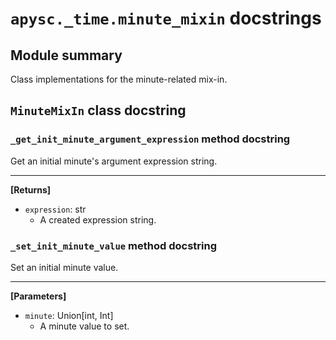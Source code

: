 # `apysc._time.minute_mixin` docstrings

## Module summary

Class implementations for the minute-related mix-in.

## `MinuteMixIn` class docstring

### `_get_init_minute_argument_expression` method docstring

Get an initial minute's argument expression string.<hr>

**[Returns]**

- `expression`: str
  - A created expression string.

### `_set_init_minute_value` method docstring

Set an initial minute value.<hr>

**[Parameters]**

- `minute`: Union[int, Int]
  - A minute value to set.